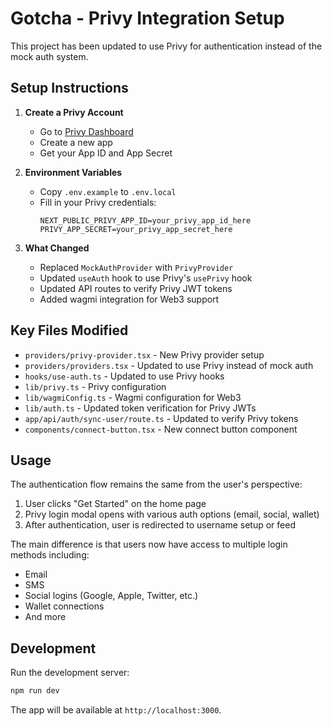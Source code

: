 # Gotcha - Privy Integration Setup

This project has been updated to use Privy for authentication instead of the mock auth system.

## Setup Instructions

1. **Create a Privy Account**
   - Go to [Privy Dashboard](https://dashboard.privy.io/)
   - Create a new app
   - Get your App ID and App Secret

2. **Environment Variables**
   - Copy `.env.example` to `.env.local`
   - Fill in your Privy credentials:
     ```
     NEXT_PUBLIC_PRIVY_APP_ID=your_privy_app_id_here
     PRIVY_APP_SECRET=your_privy_app_secret_here
     ```

3. **What Changed**
   - Replaced `MockAuthProvider` with `PrivyProvider`
   - Updated `useAuth` hook to use Privy's `usePrivy` hook
   - Updated API routes to verify Privy JWT tokens
   - Added wagmi integration for Web3 support

## Key Files Modified

- `providers/privy-provider.tsx` - New Privy provider setup
- `providers/providers.tsx` - Updated to use Privy instead of mock auth
- `hooks/use-auth.ts` - Updated to use Privy hooks
- `lib/privy.ts` - Privy configuration
- `lib/wagmiConfig.ts` - Wagmi configuration for Web3
- `lib/auth.ts` - Updated token verification for Privy JWTs
- `app/api/auth/sync-user/route.ts` - Updated to verify Privy tokens
- `components/connect-button.tsx` - New connect button component

## Usage

The authentication flow remains the same from the user's perspective:
1. User clicks "Get Started" on the home page
2. Privy login modal opens with various auth options (email, social, wallet)
3. After authentication, user is redirected to username setup or feed

The main difference is that users now have access to multiple login methods including:
- Email
- SMS
- Social logins (Google, Apple, Twitter, etc.)
- Wallet connections
- And more

## Development

Run the development server:
```bash
npm run dev
```

The app will be available at `http://localhost:3000`.
